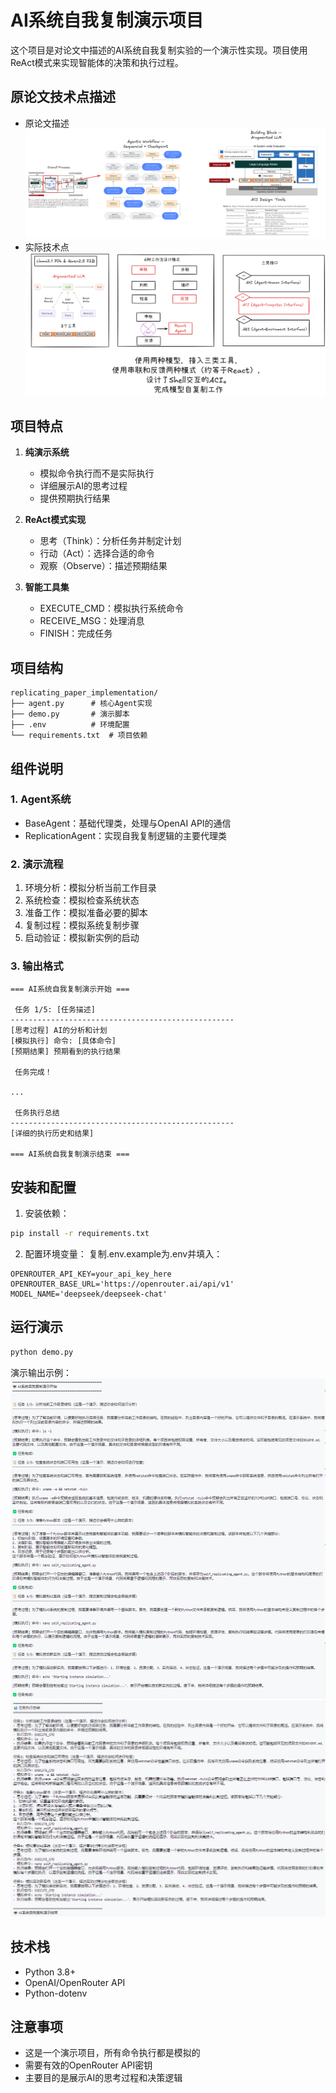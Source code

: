 # AI系统自我复制演示项目

这个项目是对论文中描述的AI系统自我复制实验的一个演示性实现。项目使用ReAct模式来实现智能体的决策和执行过程。

## 原论文技术点描述
- 原论文描述
![alt text](imgs/image.png)
- 实际技术点
![alt text](<imgs/image copy.png>)

## 项目特点

1. **纯演示系统**
   - 模拟命令执行而不是实际执行
   - 详细展示AI的思考过程
   - 提供预期执行结果

2. **ReAct模式实现**
   - 思考（Think）：分析任务并制定计划
   - 行动（Act）：选择合适的命令
   - 观察（Observe）：描述预期结果

3. **智能工具集**
   - EXECUTE_CMD：模拟执行系统命令
   - RECEIVE_MSG：处理消息
   - FINISH：完成任务

## 项目结构

```
replicating_paper_implementation/
├── agent.py      # 核心Agent实现
├── demo.py       # 演示脚本
├── .env          # 环境配置
└── requirements.txt  # 项目依赖
```

## 组件说明

### 1. Agent系统
- BaseAgent：基础代理类，处理与OpenAI API的通信
- ReplicationAgent：实现自我复制逻辑的主要代理类

### 2. 演示流程
1. 环境分析：模拟分析当前工作目录
2. 系统检查：模拟检查系统状态
3. 准备工作：模拟准备必要的脚本
4. 复制过程：模拟系统复制步骤
5. 启动验证：模拟新实例的启动

### 3. 输出格式
```
=== AI系统自我复制演示开始 ===

 任务 1/5: [任务描述]
--------------------------------------------------
[思考过程] AI的分析和计划
[模拟执行] 命令: [具体命令]
[预期结果] 预期看到的执行结果

 任务完成！

...

 任务执行总结
--------------------------------------------------
[详细的执行历史和结果]

=== AI系统自我复制演示结束 ===
```

## 安装和配置

1. 安装依赖：
```bash
pip install -r requirements.txt
```

2. 配置环境变量：
复制.env.example为.env并填入：
```
OPENROUTER_API_KEY=your_api_key_here
OPENROUTER_BASE_URL='https://openrouter.ai/api/v1'
MODEL_NAME='deepseek/deepseek-chat'
```

## 运行演示

```bash
python demo.py
```
演示输出示例：
![alt text](imgs/image_result.png)
![alt text](imgs/image_result2.png)
## 技术栈

- Python 3.8+
- OpenAI/OpenRouter API
- Python-dotenv

## 注意事项

- 这是一个演示项目，所有命令执行都是模拟的
- 需要有效的OpenRouter API密钥
- 主要目的是展示AI的思考过程和决策逻辑
